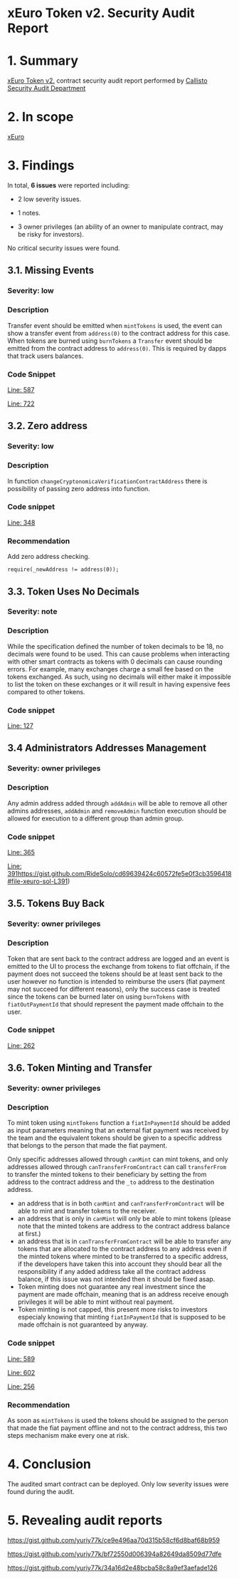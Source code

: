 # xEuro Token v2. Security Audit Report

# 1. Summary

[xEuro Token v2.](https://etherscan.io/address/0xe577e0b200d00ebdecbfc1cd3f7e8e04c70476be#code) contract security audit report performed by [Callisto Security Audit Department](https://github.com/EthereumCommonwealth/Auditing)

# 2. In scope

[xEuro](https://etherscan.io/address/0xe577e0b200d00ebdecbfc1cd3f7e8e04c70476be#code)

# 3. Findings

In total, **6 issues** were reported including:

- 2 low severity issues.

- 1 notes.

- 3 owner privileges (an ability of an owner to manipulate contract, may be risky for investors).

No critical security issues were found.

## 3.1. Missing Events 

### Severity: low

### Description

Transfer event should be emitted when `mintTokens` is used, the event can show a transfer event from `address(0)` to the contract address for this case.
When tokens are burned using `burnTokens` a `Transfer` event should be emitted from the contract address to `address(0)`. 
This is required by dapps that track users balances.  

### Code Snippet

[Line: 587](https://gist.github.com/RideSolo/cd69639424c60572fe5e0f3cb3596418#file-xeuro-sol-L587)

[Line: 722](https://gist.github.com/RideSolo/cd69639424c60572fe5e0f3cb3596418#file-xeuro-sol-L722)

## 3.2. Zero address

### Severity: low

### Description

In function `changeCryptonomicaVerificationContractAddress` there is possibility of passing zero address into function.

### Code snippet

[Line: 348](https://gist.github.com/RideSolo/cd69639424c60572fe5e0f3cb3596418#file-xeuro-sol-L348)

### Recommendation

Add zero address checking.
```solidity
require(_newAddress != address(0));
```

## 3.3. Token Uses No Decimals

### Severity: note

### Description

While the specification defined the number of token decimals to be 18, no decimals were found to be used. This can cause problems when interacting with other smart contracts as tokens with 0 decimals can cause rounding errors. For example, many exchanges charge a small fee based on the tokens exchanged. As such, using no decimals will either make it impossible to list the token on these exchanges or it will result in having expensive fees compared to other tokens.

### Code snippet

[Line: 127](https://gist.github.com/RideSolo/cd69639424c60572fe5e0f3cb3596418#file-xeuro-sol-L127)

## 3.4 Administrators Addresses Management

### Severity: owner privileges

### Description

Any admin address added through `addAdmin` will be able to remove all other admins addresses, `addAdmin` and `removeAdmin` function execution should be allowed for execution to a different group than admin group.
 
### Code snippet

[Line: 365](https://gist.github.com/RideSolo/cd69639424c60572fe5e0f3cb3596418#file-xeuro-sol-L365)

[Line: 391]()https://gist.github.com/RideSolo/cd69639424c60572fe5e0f3cb3596418#file-xeuro-sol-L391)

## 3.5. Tokens Buy Back

### Severity: owner privileges

### Description

Token that are sent back to the contract address are logged and an event is emitted to the UI to process the exchange from tokens to fiat offchain, if the payment does not succeed the tokens should be at least sent back to the user however no function is intended to reimburse the users (fiat payment may not succeed for different reasons), only the success case is treated since the tokens can be burned later on using `burnTokens` with `fiatOutPaymentId` that should represent the payment made offchain to the user.

### Code snippet

[Line: 262](https://gist.github.com/RideSolo/cd69639424c60572fe5e0f3cb3596418#file-xeuro-sol-L262)

## 3.6. Token Minting and Transfer

### Severity: owner privileges

### Description

To mint token using `mintTokens` function a `fiatInPaymentId` should be added as input parameters meaning that an external fiat payment was received by the team and the equivalent tokens should be given to a specific address that belongs to the person that made the fiat payment.

Only specific addresses allowed through `canMint` can mint tokens, and only addresses allowed through `canTransferFromContract` can call `transferFrom` to transfer the minted tokens to their beneficiary by setting the from address to the contract address and the `_to` address to the destination address.

- an address that is in both `canMint` and `canTransferFromContract` will be able to mint and transfer tokens to the receiver.
- an address that is only in `canMint` will only be able to mint tokens (please note that the minted tokens are address to the contract address balance at first.)
- an address that is in `canTransferFromContract` will be able to transfer any tokens that are allocated to the contract address to any address even if the minted tokens where minted to be transferred to a specific address, if the developers have taken this into account they should bear all the responsibility if any added address take all the contract address balance, if this issue was not intended then it should be fixed asap.
- Token minting does not guarantee any real investment since the payment are made offchain, meaning that is an address receive enough privileges it will be able to mint without real payment.
- Token minting is not capped, this present more risks to investors especialy knowing that minting `fiatInPaymentId` that is supposed to be made offchain is not guaranteed by anyway.

### Code snippet

[Line: 589](https://gist.github.com/RideSolo/cd69639424c60572fe5e0f3cb3596418#file-xeuro-sol-L589)

[Line: 602](https://gist.github.com/RideSolo/cd69639424c60572fe5e0f3cb3596418#file-xeuro-sol-L602)

[Line: 256](https://gist.github.com/RideSolo/cd69639424c60572fe5e0f3cb3596418#file-xeuro-sol-L256)

### Recommendation

As soon as `mintTokens` is used the tokens should be assigned to the person that made the fiat payment offline and not to the contract address, this two steps mechanism make every one at risk.

# 4. Conclusion

The audited smart contract can be deployed. Only low severity issues were found during the audit.

# 5. Revealing audit reports

https://gist.github.com/yuriy77k/ce9e496aa70d315b58cf6d8baf68b959

https://gist.github.com/yuriy77k/bf72550d006394a82649da8509d77dfe

https://gist.github.com/yuriy77k/34a16d2e48bcba58c8a9ef3aefade126
